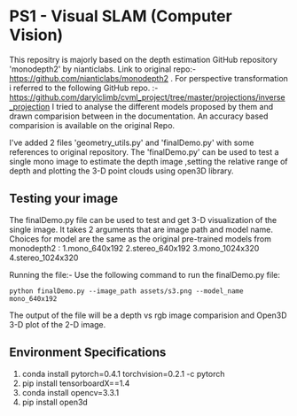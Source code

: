 # PS1 - Visual SLAM (Computer Vision)

This repositry is majorly based on the depth estimation GitHub repository 'monodepth2' by nianticlabs. Link to original repo:- https://github.com/nianticlabs/monodepth2 . 
For perspective transformation i referred to the following GitHub repo. :-https://github.com/darylclimb/cvml_project/tree/master/projections/inverse_projection
I tried to analyse the different models proposed by them and drawn comparision between in the documentation. An accuracy based comparision is available on the original Repo.

I've added 2 files 'geometry_utils.py' and 'finalDemo.py' with some references to original repository. The 'finalDemo.py' can be used to test a single mono image to estimate the depth image ,setting the relative range of depth and plotting the 3-D point clouds using open3D library.

## Testing your image

The finalDemo.py file can be used to test and get 3-D visualization of the single image. It takes 2 arguments that are image path and model name.
Choices for model are the same as the original pre-trained models from monodepth2 : 
1.mono_640x192
2.stereo_640x192
3.mono_1024x320
4.stereo_1024x320

Running the file:-
Use the following command to run the finalDemo.py file:
```shell
python finalDemo.py --image_path assets/s3.png --model_name mono_640x192
```

The output of the file will be a depth vs rgb image comparision and Open3D 3-D plot of the 2-D image.

## Environment Specifications

1. conda install pytorch=0.4.1 torchvision=0.2.1 -c pytorch
2. pip install tensorboardX==1.4
3. conda install opencv=3.3.1
4. pip install open3d




